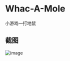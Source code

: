 # Whac-A-Mole
小游戏—打地鼠
## 截图
![image](https://github.com/xufeng-coder/Whac-A-Mole/blob/master/mouseGame.png)
